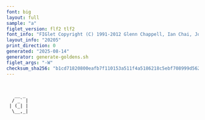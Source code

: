 ```yaml
---
font: big
layout: full
sample: "a"
figlet_version: flf2 tlf2
font_info: "FIGlet Copyright (C) 1991-2012 Glenn Chappell, Ian Chai, John Cowan,"
layout_info: "20205"
print_direction: 0
generated: "2025-08-14"
generator: generate-goldens.sh
figlet_args: "-W"
checksum_sha256: "b1cd71820800eafb7f110153a511f4a5186218c5ebf708999d562ad234c7eddf"
---
```


```text
        
        
   __ _ 
  / _` |
 | (_| |
  \__,_|
        
        
```

